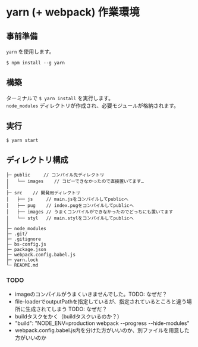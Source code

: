# yarn (+ webpack) 作業環境

## 事前準備

`yarn` を使用します。
```
$ npm install --g yarn
```

## 構築

ターミナルで `$ yarn install` を実行します。  
`node_modules` ディレクトリが作成され、必要モジュールが格納されます。

## 実行

```
$ yarn start
```

## ディレクトリ構成

```
├─ public	  // コンパイル先ディレクトリ
│   └── images    // コピーできなかったので直接置いてます…
│
├─ src    // 開発用ディレクトリ
│   ├── js     // main.jsをコンパイルしてpublicへ
│   ├── pug    // index.pugをコンパイルしてpublicへ
│   ├── images // うまくコンパイルができなかったのでどっちにも置いてます
│   └── styl   // main.stylをコンパイルしてpublicへ
│
├─ node_modules
├─ .git/
├─ .gitignore
├─ bs-config.js
├─ package.json
├─ webpack.config.babel.js
├─ yarn.lock
└─ README.md
```

### TODO
 * imageのコンパイルがうまくいきませんでした。TODO: なぜだ？
 * file-loaderでoutputPathを指定しているが、指定されているところと違う場所に生成されてしまう TODO: なぜだ？
 *  buildタスクをかく（buildタスクいるのか？）  
   * "build": "NODE_ENV=production webpack --progress --hide-modules"
   * webpack.config.babel.js内を分けた方がいいのか、別ファイルを用意した方がいいのか
